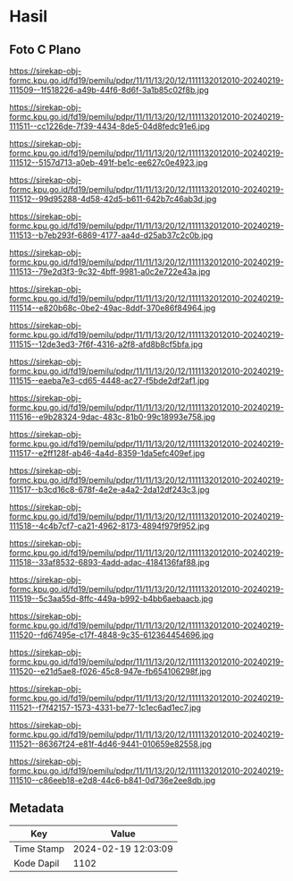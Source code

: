 # Hasil

## Foto C Plano

https://sirekap-obj-formc.kpu.go.id/fd19/pemilu/pdpr/11/11/13/20/12/1111132012010-20240219-111509--1f518226-a49b-44f6-8d6f-3a1b85c02f8b.jpg

https://sirekap-obj-formc.kpu.go.id/fd19/pemilu/pdpr/11/11/13/20/12/1111132012010-20240219-111511--cc1226de-7f39-4434-8de5-04d8fedc91e6.jpg

https://sirekap-obj-formc.kpu.go.id/fd19/pemilu/pdpr/11/11/13/20/12/1111132012010-20240219-111512--5157d713-a0eb-491f-be1c-ee627c0e4923.jpg

https://sirekap-obj-formc.kpu.go.id/fd19/pemilu/pdpr/11/11/13/20/12/1111132012010-20240219-111512--99d95288-4d58-42d5-b611-642b7c46ab3d.jpg

https://sirekap-obj-formc.kpu.go.id/fd19/pemilu/pdpr/11/11/13/20/12/1111132012010-20240219-111513--b7eb293f-6869-4177-aa4d-d25ab37c2c0b.jpg

https://sirekap-obj-formc.kpu.go.id/fd19/pemilu/pdpr/11/11/13/20/12/1111132012010-20240219-111513--79e2d3f3-9c32-4bff-9981-a0c2e722e43a.jpg

https://sirekap-obj-formc.kpu.go.id/fd19/pemilu/pdpr/11/11/13/20/12/1111132012010-20240219-111514--e820b68c-0be2-49ac-8ddf-370e86f84964.jpg

https://sirekap-obj-formc.kpu.go.id/fd19/pemilu/pdpr/11/11/13/20/12/1111132012010-20240219-111515--12de3ed3-7f6f-4316-a2f8-afd8b8cf5bfa.jpg

https://sirekap-obj-formc.kpu.go.id/fd19/pemilu/pdpr/11/11/13/20/12/1111132012010-20240219-111515--eaeba7e3-cd65-4448-ac27-f5bde2df2af1.jpg

https://sirekap-obj-formc.kpu.go.id/fd19/pemilu/pdpr/11/11/13/20/12/1111132012010-20240219-111516--e9b28324-9dac-483c-81b0-99c18993e758.jpg

https://sirekap-obj-formc.kpu.go.id/fd19/pemilu/pdpr/11/11/13/20/12/1111132012010-20240219-111517--e2ff128f-ab46-4a4d-8359-1da5efc409ef.jpg

https://sirekap-obj-formc.kpu.go.id/fd19/pemilu/pdpr/11/11/13/20/12/1111132012010-20240219-111517--b3cd16c8-678f-4e2e-a4a2-2da12df243c3.jpg

https://sirekap-obj-formc.kpu.go.id/fd19/pemilu/pdpr/11/11/13/20/12/1111132012010-20240219-111518--4c4b7cf7-ca21-4962-8173-4894f979f952.jpg

https://sirekap-obj-formc.kpu.go.id/fd19/pemilu/pdpr/11/11/13/20/12/1111132012010-20240219-111518--33af8532-6893-4add-adac-4184136faf88.jpg

https://sirekap-obj-formc.kpu.go.id/fd19/pemilu/pdpr/11/11/13/20/12/1111132012010-20240219-111519--5c3aa55d-8ffc-449a-b992-b4bb6aebaacb.jpg

https://sirekap-obj-formc.kpu.go.id/fd19/pemilu/pdpr/11/11/13/20/12/1111132012010-20240219-111520--fd67495e-c17f-4848-9c35-612364454696.jpg

https://sirekap-obj-formc.kpu.go.id/fd19/pemilu/pdpr/11/11/13/20/12/1111132012010-20240219-111520--e21d5ae8-f026-45c8-947e-fb654106298f.jpg

https://sirekap-obj-formc.kpu.go.id/fd19/pemilu/pdpr/11/11/13/20/12/1111132012010-20240219-111521--f7f42157-1573-4331-be77-1c1ec6ad1ec7.jpg

https://sirekap-obj-formc.kpu.go.id/fd19/pemilu/pdpr/11/11/13/20/12/1111132012010-20240219-111521--86367f24-e81f-4d46-9441-010659e82558.jpg

https://sirekap-obj-formc.kpu.go.id/fd19/pemilu/pdpr/11/11/13/20/12/1111132012010-20240219-111510--c86eeb18-e2d8-44c6-b841-0d736e2ee8db.jpg


## Metadata

| Key        | Value               |
| ---------- | ------------------- |
| Time Stamp | 2024-02-19 12:03:09 |
| Kode Dapil | 1102                |



